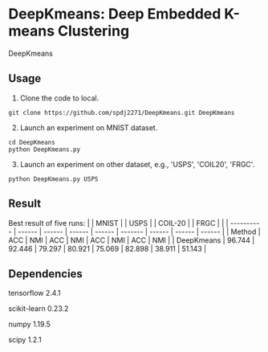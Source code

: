 # DeepKmeans: Deep Embedded K-means Clustering
DeepKmeans

## Usage

1) Clone the code to local.
```
git clone https://github.com/spdj2271/DeepKmeans.git DeepKmeans
```
2) Launch an experiment on MNIST dataset.

```
cd DeepKmeans
python DeepKmeans.py
```

3)  Launch an experiment on other dataset, e.g., 'USPS', 'COIL20', 'FRGC'.
```
python DeepKmeans.py USPS
```



## Result
Best result of five runs:
|            | MNIST  |        | USPS   |        | COIL-20 |        | FRGC   |        |
| ---------- | ------ | ------ | ------ | ------ | ------- | ------ | ------ | ------ |
| Method     | ACC    | NMI    | ACC    | NMI    | ACC     | NMI    | ACC    | NMI    |
| DeepKmeans | 96.744 | 92.446 | 79.297 | 80.921 | 75.069  | 82.898 | 38.911 | 51.143 |

## Dependencies
tensorflow 2.4.1

scikit-learn 0.23.2

numpy 1.19.5

scipy 1.2.1
